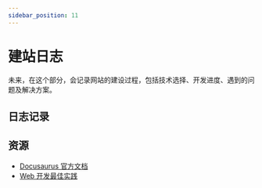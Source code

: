```yaml
---
sidebar_position: 11
---
```


# 建站日志

未来，在这个部分，会记录网站的建设过程，包括技术选择、开发进度、遇到的问题及解决方案。

## 日志记录


## 资源
- [Docusaurus 官方文档](https://docusaurus.io/docs)
- [Web 开发最佳实践](https://web.dev/)

